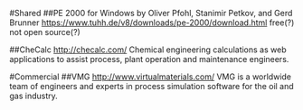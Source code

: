 #Shared
##PE 2000 for Windows
by Oliver Pfohl, Stanimir Petkov, and Gerd Brunner
https://www.tuhh.de/v8/downloads/pe-2000/download.html
free(?) not open source(?)

##CheCalc
http://checalc.com/
Chemical engineering calculations as web applications to assist process, plant operation and maintenance engineers. 

#Commercial
##VMG
http://www.virtualmaterials.com/
VMG is a worldwide team of engineers and experts in process simulation software for the oil and gas industry. 
